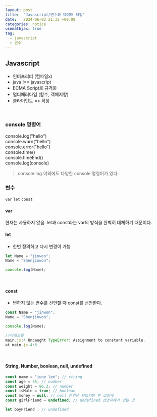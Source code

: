 ```yaml
---
layout: post
title:  "Javascript/변수와 데이터 타입"
date:   2024-06-02 21:32 +09:00
categories: notice
usemathjax: true
tag:
  - javascript
  - 변수
---
```


## Javascript

- 인터프리터 (컴파일x)
- java !== javascript
- ECMA Script로 규격화
- 멀티패러다임 (함수, 객체지향)
- 클라이언트 => 확장

<br>

### console 명령어

console.log("hello") <br>
console.warn("hello") <br>
console.error("hello") <br>
console.time() <br>
console.timeEnd() <br>
console.log(console) <br>

> console.log 이외에도 다양한 console 명령어가 있다.


### 변수

`var` `let` `const`

#### var

현재는 사용하지 않음. let과 const라는 var의 방식을 완벽히 대체하기 때문이다.

#### let

- 한번 정의하고 다시 변경이 가능

```js
let Name = "jinwon";
Name = "Shenjinwon";

console.log(Name);
```

<br>

#### const

- 변하지 않는 변수를 선언할 때 const를 선언한다.

```js
const Name = "jinwon";
Name = "Shenjinwon";

console.log(Name);

//아래오류
main.js:4 Uncaught TypeError: Assignment to constant variable.
at main.js:4:6
```

<br>

#### String, Number, boolean, null, undefined

```js
const name = "june lee"; // string
const age = 35; // number
const weight = 86.3; // number
const isMale = true; // boolean
const money = null; // null 선언은 되었지만 빈 값일때
const girlFriend = undefined; // undefined 선언자체가 안된 것

let boyFriend ; // undefined
```


